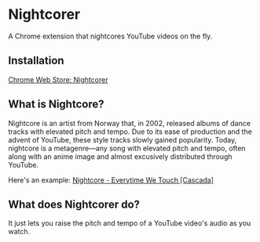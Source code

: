 # Nightcorer
A Chrome extension that nightcores YouTube videos on the fly.

## Installation
[Chrome Web Store: Nightcorer](https://chrome.google.com/webstore/detail/nightcorer/pghhaihcmffdmndjcagdgogjockdnaao)

## What is Nightcore?
Nightcore is an artist from Norway that, in 2002, released albums of dance tracks with elevated pitch and tempo. Due to its ease of production and the advent of YouTube, these style tracks slowly gained popularity. Today, nightcore is a metagenre—any song with elevated pitch and tempo, often along with an anime image and almost excusively distributed through YouTube.

Here's an example: [Nightcore - Everytime We Touch [Cascada]](https://www.youtube.com/watch?v=q0FeXmgEXaU)

## What does Nightcorer do?
It just lets you raise the pitch and tempo of a YouTube video's audio as you watch.
